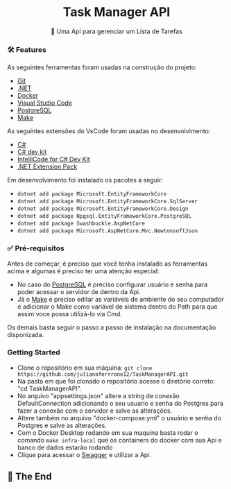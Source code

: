 <h1 align="center">
    Task Manager API 
</h1>
<p align="center">🚀 Uma Api para gerenciar um Lista de Tarefas</p>

### 🛠 Features

As seguintes ferramentas foram usadas na construção do projeto:

- [Git](https://git-scm.com)
- [.NET](https://dotnet.microsoft.com/pt-br/download/dotnet/thank-you/sdk-8.0.303-windows-x64-installer?journey=vs-code)
- [Docker](https://www.docker.com/products/docker-desktop/)
- [Visual Studio Code](https://code.visualstudio.com/download)
- [PostgreSQL](https://www.postgresql.org/download/)
- [Make](https://gnuwin32.sourceforge.net/packages/make.htm)

As seguintes extensões do VsCode foram usadas no desenvolvimento: 

- [C#](https://marketplace.visualstudio.com/items?itemName=ms-dotnettools.csharp)
- [C# dev kit](https://marketplace.visualstudio.com/items?itemName=ms-dotnettools.csdevkit)
- [IntelliCode for C# Dev Kit](https://marketplace.visualstudio.com/items?itemName=ms-dotnettools.vscodeintellicode-csharp)
- [.NET Extension Pack](https://marketplace.visualstudio.com/items?itemName=ms-dotnettools.vscode-dotnet-pack)

Em desenvolvimento foi instalado os pacotes a seguir:

- `dotnet add package Microsoft.EntityFrameworkCore`
- `dotnet add package Microsoft.EntityFrameworkCore.SqlServer`
- `dotnet add package Microsoft.EntityFrameworkCore.Design`
- `dotnet add package Npgsql.EntityFrameworkCore.PostgreSQL`
- `dotnet add package Swashbuckle.AspNetCore`
- `dotnet add package Microsoft.AspNetCore.Mvc.NewtonsoftJson`

### ✅ Pré-requisitos

Antes de começar, é preciso que você tenha instalado as ferramentas acima e algumas é preciso ter uma atenção especial:<br />
- No caso do [PostgreSQL](https://www.postgresql.org/download/) é preciso configurar usuário e senha para poder acessar o servidor de dentro da Api.<br />
- Já o [Make](https://gnuwin32.sourceforge.net/packages/make.htm) é preciso editar as variáveis de ambiente do seu computador e adicionar o Make como variável de sistema dentro do Path para que assim voce possa utilizá-lo via Cmd.<br />

Os demais basta seguir o passo a passo de instalação na documentação disponizada.<br />

### Getting Started

- Clone o repositório em sua máquina: `git clone https://github.com/julianoferrrone12/TaskManagerAPI.git` <br />
- Na pasta em que foi clonado o repositório acesse o diretório correto: "cd TaskManagerAPI".
- No arquivo "appsettings.json" altere a string de conexão DefaultConnection adicionando o seu usuario e senha do Postgres para fazer a conexão com o servidor e salve as alterações.
- Altere também no arquivo "docker-compose.yml" o usuário e senha do Postgres e salve as alterações.
- Com o Docker Desktop rodando em sua maquina basta rodar o comando `make infra-local` que os containers do docker com sua Api e banco de dados estarão rodando
- Clique para acessar o [Swagger](http://localhost:8081/swagger/index.html) e utilizar a Api.

## 🚩 The End

